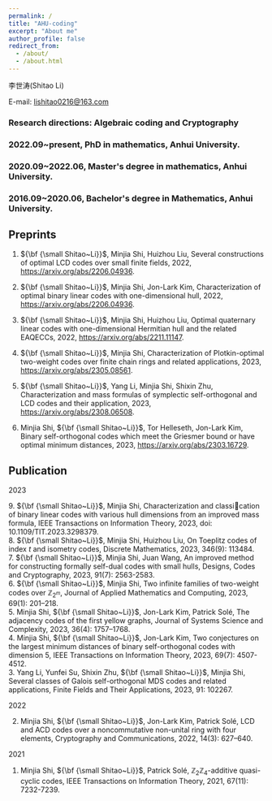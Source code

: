 ```yaml
---
permalink: /
title: "AHU-coding"
excerpt: "About me"
author_profile: false
redirect_from: 
  - /about/
  - /about.html
---
```


李世涛(Shitao Li)

E-mail: lishitao0216@163.com

### Research directions: Algebraic coding and Cryptography

### 2022.09~present, PhD in mathematics, Anhui University.
### 2020.09~2022.06, Master's degree in mathematics, Anhui University.
### 2016.09~2020.06, Bachelor's degree in Mathematics, Anhui University.

## Preprints

1. ${\bf {\small Shitao~Li}}$, Minjia Shi, Huizhou Liu, Several constructions of optimal LCD codes over small finite fields, 2022, https://arxiv.org/abs/2206.04936.  

2. ${\bf {\small Shitao~Li}}$, Minjia Shi, Jon-Lark Kim, Characterization of optimal binary linear codes with one-dimensional hull, 2022, https://arxiv.org/abs/2206.04936.  

3. ${\bf {\small Shitao~Li}}$, Minjia Shi, Huizhou Liu, Optimal quaternary linear codes with one-dimensional Hermitian hull and the related EAQECCs, 2022, https://arxiv.org/abs/2211.11147.  

5. ${\bf {\small Shitao~Li}}$, Minjia Shi, Characterization of Plotkin-optimal two-weight codes over finite chain rings and related applications, 2023, https://arxiv.org/abs/2305.08561.  

6. ${\bf {\small Shitao~Li}}$, Yang Li, Minjia Shi, Shixin Zhu, Characterization and mass formulas of symplectic self-orthogonal and LCD codes and their application, 2023, https://arxiv.org/abs/2308.06508.  

7. Minjia Shi, ${\bf {\small Shitao~Li}}$, Tor Helleseth, Jon-Lark Kim, Binary self-orthogonal codes which meet the Griesmer bound or have optimal minimum distances, 2023, https://arxiv.org/abs/2303.16729.  


## Publication  

2023  

$9.$ ${\bf {\small Shitao~Li}}$, Minjia Shi, Characterization and classication of binary linear codes with various hull dimensions from an improved mass formula, IEEE Transactions on Information Theory, 2023, doi: 10.1109/TIT.2023.3298379.  
8. ${\bf {\small Shitao~Li}}$, Minjia Shi, Huizhou Liu, On Toeplitz codes of index $t$ and isometry codes, Discrete Mathematics, 2023, 346(9): 113484.  
7. ${\bf {\small Shitao~Li}}$, Minjia Shi, Juan Wang, An improved method for constructing formally self-dual codes with small hulls, Designs, Codes and Cryptography, 2023, 91(7): 2563-2583.  
6. ${\bf {\small Shitao~Li}}$, Minjia Shi, Two infinite families of two-weight codes over $\mathbb{Z}_{2^m}$, Journal of Applied Mathematics and Computing, 2023, 69(1): 201–218.  
5. Minjia Shi, ${\bf {\small Shitao~Li}}$, Jon-Lark Kim, Patrick Solé, The adjacency codes of the first yellow graphs, Journal of Systems Science and Complexity, 2023, 36(4): 1757–1768.  
4. Minjia Shi, ${\bf {\small Shitao~Li}}$, Jon-Lark Kim, Two conjectures on the largest minimum distances of binary self-orthogonal codes with dimension 5, IEEE Transactions on Information Theory, 2023, 69(7): 4507-4512.  
3. Yang Li, Yunfei Su, Shixin Zhu, ${\bf {\small Shitao~Li}}$, Minjia Shi, Several classes of Galois self-orthogonal MDS codes and related applications, Finite Fields and Their Applications, 2023, 91: 102267.  

2022  

2. Minjia Shi, ${\bf {\small Shitao~Li}}$, Jon-Lark Kim, Patrick Solé, LCD and ACD codes over a noncommutative non-unital ring with four elements, Cryptography and Communications, 2022, 14(3): 627–640.  

2021  

1. Minjia Shi, ${\bf {\small Shitao~Li}}$, Patrick Solé, $\mathbb{Z}_2\mathbb{Z}_4$-additive quasi-cyclic codes, IEEE Transactions on Information Theory, 2021, 67(11): 7232-7239.

